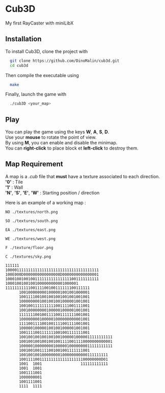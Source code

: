 
# Cub3D

My first RayCaster with miniLibX


## Installation

To install Cub3D, clone the project with

```bash
  git clone https://github.com/DinoMalin/cub3d.git
  cd cub3d
```
Then compile the executable using

```bash
  make
```
Finally, launch the game with

```bash
  ./cub3D <your_map>
```

    
## Play

You can play the game using the keys **W**, **A**, **S**, **D**.  
Use your **mouse** to rotate the point of view.  
By using **M**, you can enable and disable the minimap.  
You can **right-click** to place block et **left-click** to destroy them.
## Map Requirement

A map is a *.cub* file that **must** have a texture associated to each direction.  
**'0'** : Tile  
**'1'** : Wall  
**'N'**, **'S'**, **'E'**, **'W'** : Starting position / direction  

Here is an example of a working map :
```
NO ./textures/north.png

SO ./textures/south.png

EA ./textures/east.png

WE ./textures/west.png

F ./texture/floor.png

C ./textures/sky.png

111111
10000111111111111111111111111111111111111
100E000D0000000000000000D0000000000000001
10001001001001111111111111111001111111111
10001001001001000000000001000001
1111111111100111100100111111100111111
      1001000000001000001001001000001
      1001111001001001001001001001001
      1000000001001001001000001001001
      1001001111111111001111001111001
      1001000000001000001000001001001
      1111111001001111001111111001001
      1000000001000001000000000001001
      1111001111001001111001111001001
      1000001000001001001000001001001
      1001111001111111001001111111001
      10010010010010010010000010000011111111111
      10010010010010010011110011110000000000001
      10000010000000010000010000000011111111111
      1001001001111001001001111111001
      100100100100000000100000000000111111111
      100111100111111111111111111100000000D01
      1001  1001                 111111111111
      1001  1001
      1001111001
      1000000001
      1001111001
      1111  1111
```

